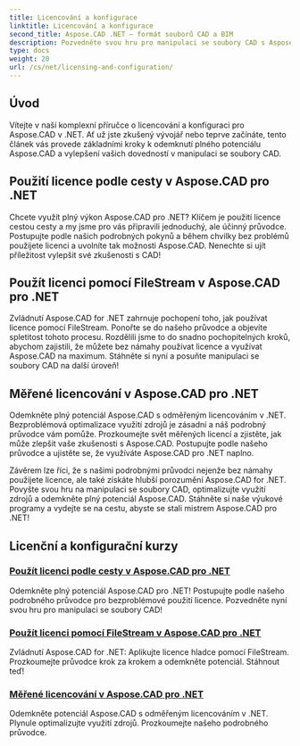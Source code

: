 ```yaml
---
title: Licencování a konfigurace
linktitle: Licencování a konfigurace
second_title: Aspose.CAD .NET – formát souborů CAD a BIM
description: Pozvedněte svou hru pro manipulaci se soubory CAD s Aspose.CAD pro .NET! Aplikujte licence hladce pomocí FileStream nebo cestou pomocí našich podrobných výukových programů.
type: docs
weight: 20
url: /cs/net/licensing-and-configuration/
---
```


## Úvod

Vítejte v naší komplexní příručce o licencování a konfiguraci pro Aspose.CAD v .NET. Ať už jste zkušený vývojář nebo teprve začínáte, tento článek vás provede základními kroky k odemknutí plného potenciálu Aspose.CAD a vylepšení vašich dovedností v manipulaci se soubory CAD.

## Použití licence podle cesty v Aspose.CAD pro .NET

Chcete využít plný výkon Aspose.CAD pro .NET? Klíčem je použití licence cestou cesty a my jsme pro vás připravili jednoduchý, ale účinný průvodce. Postupujte podle našich podrobných pokynů a během chvilky bez problémů použijete licenci a uvolníte tak možnosti Aspose.CAD. Nenechte si ujít příležitost vylepšit své zkušenosti s CAD!

## Použít licenci pomocí FileStream v Aspose.CAD pro .NET

Zvládnutí Aspose.CAD for .NET zahrnuje pochopení toho, jak používat licence pomocí FileStream. Ponořte se do našeho průvodce a objevíte spletitost tohoto procesu. Rozdělili jsme to do snadno pochopitelných kroků, abychom zajistili, že můžete bez námahy používat licence a využívat Aspose.CAD na maximum. Stáhněte si nyní a posuňte manipulaci se soubory CAD na další úroveň!

## Měřené licencování v Aspose.CAD pro .NET

Odemkněte plný potenciál Aspose.CAD s odměřeným licencováním v .NET. Bezproblémová optimalizace využití zdrojů je zásadní a náš podrobný průvodce vám pomůže. Prozkoumejte svět měřených licencí a zjistěte, jak může zlepšit vaše zkušenosti s Aspose.CAD. Postupujte podle našeho průvodce a ujistěte se, že využíváte Aspose.CAD pro .NET naplno.

Závěrem lze říci, že s našimi podrobnými průvodci nejenže bez námahy použijete licence, ale také získáte hlubší porozumění Aspose.CAD for .NET. Povyšte svou hru na manipulaci se soubory CAD, optimalizujte využití zdrojů a odemkněte plný potenciál Aspose.CAD. Stáhněte si naše výukové programy a vydejte se na cestu, abyste se stali mistrem Aspose.CAD pro .NET!
## Licenční a konfigurační kurzy
### [Použít licenci podle cesty v Aspose.CAD pro .NET](./apply-license-by-path/)
 Odemkněte plný potenciál Aspose.CAD pro .NET! Postupujte podle našeho podrobného průvodce pro bezproblémové použití licence. Pozvedněte nyní svou hru pro manipulaci se soubory CAD!
### [Použít licenci pomocí FileStream v Aspose.CAD pro .NET](./apply-license-using-filestream/)
Zvládnutí Aspose.CAD for .NET: Aplikujte licence hladce pomocí FileStream. Prozkoumejte průvodce krok za krokem a odemkněte potenciál. Stáhnout teď!
### [Měřené licencování v Aspose.CAD pro .NET](./metered-licensing/)
Odemkněte potenciál Aspose.CAD s odměřeným licencováním v .NET. Plynule optimalizujte využití zdrojů. Prozkoumejte našeho podrobného průvodce.